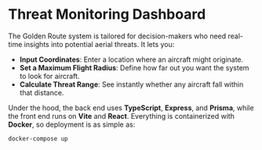 # Threat Monitoring Dashboard

The Golden Route system is tailored for decision-makers who need real-time insights into potential aerial threats. It lets you:

- **Input Coordinates**: Enter a location where an aircraft might originate.  
- **Set a Maximum Flight Radius**: Define how far out you want the system to look for aircraft.  
- **Calculate Threat Range**: See instantly whether any aircraft fall within that distance.  

Under the hood, the back end uses **TypeScript**, **Express**, and **Prisma**, while the front end runs on **Vite** and **React**. Everything is containerized with **Docker**, so deployment is as simple as:

```bash
docker-compose up
